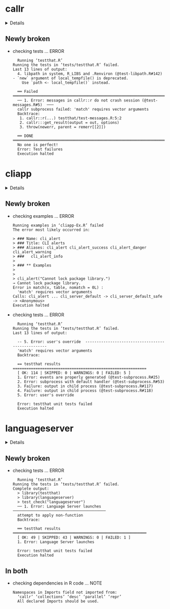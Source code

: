 # callr

<details>

* Version: 3.4.4
* Source code: https://github.com/cran/callr
* URL: https://github.com/r-lib/callr#readme
* BugReports: https://github.com/r-lib/callr/issues
* Date/Publication: 2020-09-07 21:20:03 UTC
* Number of recursive dependencies: 57

Run `cloud_details(, "callr")` for more info

</details>

## Newly broken

*   checking tests ... ERROR
    ```
      Running ‘testthat.R’
    Running the tests in ‘tests/testthat.R’ failed.
    Last 13 lines of output:
      4. libpath in system, R_LIBS and .Renviron (@test-libpath.R#142) - `new` argument of local_tempfile() is deprecated.
        Use `path <- local_tempfile()` instead.
      
      ══ Failed ══════════════════════════════════════════════════════════════════════
      ── 1. Error: messages in callr::r do not crash session (@test-messages.R#5)  ───
      callr subprocess failed: 'match' requires vector arguments
      Backtrace:
       1. callr::r(...) testthat/test-messages.R:5:2
       2. callr:::get_result(output = out, options)
       3. throw(newerr, parent = remerr[[2]])
      
      ══ DONE ════════════════════════════════════════════════════════════════════════
      No one is perfect!
      Error: Test failures
      Execution halted
    ```

# cliapp

<details>

* Version: 0.1.0
* Source code: https://github.com/cran/cliapp
* URL: https://github.com/r-lib/cliapp#readme
* BugReports: https://github.com/r-lib/cliapp/issues
* Date/Publication: 2018-12-16 14:40:05 UTC
* Number of recursive dependencies: 44

Run `cloud_details(, "cliapp")` for more info

</details>

## Newly broken

*   checking examples ... ERROR
    ```
    Running examples in ‘cliapp-Ex.R’ failed
    The error most likely occurred in:
    
    > ### Name: cli_alert
    > ### Title: CLI alerts
    > ### Aliases: cli_alert cli_alert_success cli_alert_danger cli_alert_warning
    > ###   cli_alert_info
    > 
    > ### ** Examples
    > 
    > 
    > cli_alert("Cannot lock package library.")
    → Cannot lock package library.
    Error in match(x, table, nomatch = 0L) : 
      'match' requires vector arguments
    Calls: cli_alert ... cli_server_default -> cli_server_default_safe -> <Anonymous>
    Execution halted
    ```

*   checking tests ... ERROR
    ```
      Running ‘testthat.R’
    Running the tests in ‘tests/testthat.R’ failed.
    Last 13 lines of output:
      
      -- 5. Error: user's override  --------------------------------------------------
      'match' requires vector arguments
      Backtrace:
      
      == testthat results  ===========================================================
      [ OK: 114 | SKIPPED: 0 | WARNINGS: 0 | FAILED: 5 ]
      1. Error: events are properly generated (@test-subprocess.R#25) 
      2. Error: subprocess with default handler (@test-subprocess.R#53) 
      3. Failure: output in child process (@test-subprocess.R#117) 
      4. Failure: output in child process (@test-subprocess.R#118) 
      5. Error: user's override 
      
      Error: testthat unit tests failed
      Execution halted
    ```

# languageserver

<details>

* Version: 0.3.6
* Source code: https://github.com/cran/languageserver
* URL: https://github.com/REditorSupport/languageserver
* Date/Publication: 2020-05-25 06:30:03 UTC
* Number of recursive dependencies: 66

Run `cloud_details(, "languageserver")` for more info

</details>

## Newly broken

*   checking tests ... ERROR
    ```
      Running ‘testthat.R’
    Running the tests in ‘tests/testthat.R’ failed.
    Complete output:
      > library(testthat)
      > library(languageserver)
      > test_check("languageserver")
      ── 1. Error: Language Server launches  ─────────────────────────────────────────
      attempt to apply non-function
      Backtrace:
      
      ══ testthat results  ═══════════════════════════════════════════════════════════
      [ OK: 49 | SKIPPED: 43 | WARNINGS: 0 | FAILED: 1 ]
      1. Error: Language Server launches 
      
      Error: testthat unit tests failed
      Execution halted
    ```

## In both

*   checking dependencies in R code ... NOTE
    ```
    Namespaces in Imports field not imported from:
      ‘callr’ ‘collections’ ‘desc’ ‘parallel’ ‘repr’
      All declared Imports should be used.
    ```

